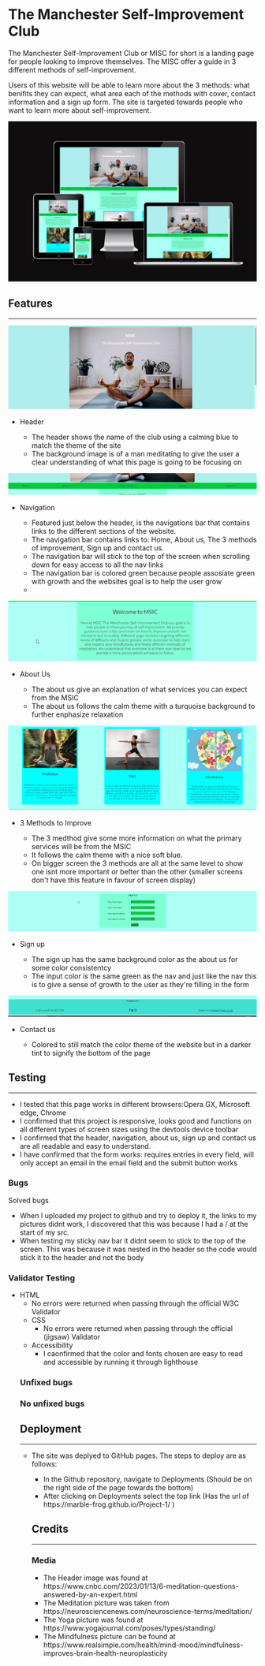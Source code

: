 <h1>The Manchester Self-Improvement Club</h1>
The Manchester Self-Improvement Club or MISC for short is a landing page for people looking to improve themselves. The MISC offer a guide in 3 different methods of self-improvement.

Users of this website will be able to learn more about the 3 methods: what benifits they can expect, what area each of the methods with cover, contact information and a sign up form. The site is targeted towards people who want to learn more about self-improvement.
<div align="center">
    <img src="assets/images(readme)/2024-01-27-19-40-55.png">
</div>
<h2>Features</h2>
<hr>
    <img src="assets/images(readme)/2024-01-27-20-31-52.png">
    <ul>  
        <li>Header</li>
        <ul>
                <li>The header shows the name of the club using a calming blue to match the theme of the site</li>
                <li>The background image is of a man meditating to give the user a clear understanding of what this page is going to be focusing on</li>
        </ul>
    </ul>
    <img src="assets/images(readme)/nav.png">
    <ul>        
    <li>Navigation</li>
        <ul>
            <li>Featured just below the header, is the navigations bar that contains links to the different sections of the website.</li>
            <li>The navigation bar contains links to: Home, About us, The 3 methods of improvement, Sign up and contact us.</li>
            <li>The navigation bar will stick to the top of the screen when scrolling down for easy access to all the nav links</li>
            <li>The navigation bar is colored green because people assosiate green with growth and the websites goal is to help the user grow<li>
        </ul>
    </ul>
    <img src="assets/images(readme)/about us.png">
    <ul>
        <li>About Us</li>
        <ul>
            <li>The about us give an explanation of what services you can expect from the MSIC</li>
            <li>The about us follows the calm theme with a turquoise background to further enphasize relaxation</li> 
        </ul>
    </ul> 
    <img src="assets/images(readme)/methods.png">
    <ul>
        <li>3 Methods to Improve</li>
        <ul>
            <li>The 3 medthod give some more information on what the primary services will be from the MSIC</li>
            <li>It follows the calm theme with a nice soft blue.</li>
            <li>On bigger screen the 3 methods are all at the same level to show one isnt more important or better than the other (smaller screens don't have this feature in favour of screen display)</li> 
        </ul>
    </ul>
    <img src="assets/images(readme)/sign up.png">
    <ul>
        <li>Sign up</li>
        <ul>
            <li>The sign up has the same background color as the about us for some color consistentcy</li>
            <li>The input color is the same green as the nav and just like the nav this is to give a sense of growth to the user as they're filling in the form</li>
        </ul>
    </ul> 
    <img src="assets/images(readme)/footer.png">
    <ul>
        <li>Contact us</li>
        <ul>
            <li>Colored to still match the color theme of the website but in a darker tint to signify the bottom of the page</li>
        </ul>
    </ul>     
<h2>Testing</h2>
<hr>
<ul>
    <li>I tested that this page works  in different browsers:Opera GX, Microsoft edge, Chrome</li>
    <li>I confirmed that this project is responsive, looks good and functions on all different types of screen sizes using the devtools device toolbar</li>
    <li>I confirmed that the header, navigation, about us, sign up and contact us are all readable and easy to understand.</li>
    <li>I have confirmed that the form works: requires entries in every field, will only accept an email in the email field and the  submit button works</li>
</ul>
<h3>Bugs</h3>
   <p>Solved bugs</p>
   <ul>
       <li>When I uploaded my project to github and try to deploy it, the links to my pictures didnt work, I discovered that this was because I had a / at the start of my src.</li>
       <li>When testing my sticky nav bar it didnt seem to stick to the top of the screen. This was because it was nested in the header so  the code would stick it to the header and not the body</li>
    </ul>

<h3>Validator Testing</h3>
<ul>
    <li>HTML
    <ul>
        <li>No errors were returned when passing through the official W3C Validator</li>
    </ul>
    <ul>
    <li>CSS
    <ul>
        <li>No errors were returned when passing through the official (jigsaw) Validator</li>
    </ul>
    <li>Accessibility
    <ul>
        <li>I caonfirmed that the color and fonts chosen are easy to read and accessible by running it through lighthouse</li>
    </ul>
</ul>
<h3>Unfixed bugs<h3>
No unfixed bugs
<h2>Deployment</h2>
<hr>
<ul>
    <li>The site  was deplyed to GitHub pages. The steps to deploy are as follows:</li>
    <ul>
        <li>In the Github repository, navigate to Deployments (Should be on the right side of the page towards the bottom)</li>
        <li>After clicking on Deployments select the top link (Has the url of https://marble-frog.github.io/Project-1/ )</li>
    </ul>
<h2>Credits</h2>
<hr>
<h3>Media</h3>
<ul>
    <li>The Header image was found at https://www.cnbc.com/2023/01/13/6-meditation-questions-answered-by-an-expert.html </li>
    <li>The Meditation picture was taken from https://neurosciencenews.com/neuroscience-terms/meditation/ </li>
    <li>The Yoga picture was found at https://www.yogajournal.com/poses/types/standing/ </li>
    <li>The Mindfulness picture can be found at https://www.realsimple.com/health/mind-mood/mindfulness-improves-brain-health-neuroplasticity </li>
</ul>